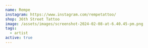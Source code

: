```yaml
---
name: Rempe
instagram: https://www.instagram.com/rempetattoo/
shop: 36th Street Tattoo
image: /assets/images/screenshot-2024-02-08-at-6.40.45-pm.png
tags:
  - artist
active: true
---
```

